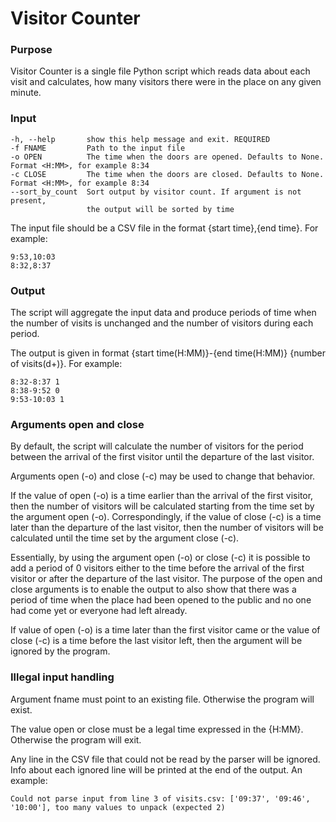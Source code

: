 # Visitor Counter

### Purpose

Visitor Counter is a single file Python script which reads data about each visit and calculates, how many visitors there were in the place on any given minute.

### Input

    -h, --help       show this help message and exit. REQUIRED
    -f FNAME         Path to the input file
    -o OPEN          The time when the doors are opened. Defaults to None. Format <H:MM>, for example 8:34
    -c CLOSE         The time when the doors are closed. Defaults to None. Format <H:MM>, for example 8:34
    --sort_by_count  Sort output by visitor count. If argument is not present,
                     the output will be sorted by time

The input file should be a CSV file in the format {start time},{end time}. For example: 
    
    9:53,10:03
    8:32,8:37
    
### Output

The script will aggregate the input data and produce periods of time when the number of visits is unchanged and the number of visitors during each period.

The output is given in format {start time(H:MM)}-{end time(H:MM)} {number of visits(d+)}. For example:
   
    8:32-8:37 1
    8:38-9:52 0
    9:53-10:03 1
    
### Arguments open and close
 
By default, the script will calculate the number of visitors for the period between the arrival of the first visitor until the departure of the last visitor. 

Arguments open (-o) and close (-c) may be used to change that behavior. 

If the value of open (-o) is a time earlier than the arrival of the first visitor, then the number of visitors will be calculated starting from the time set by the argument open (-o). Correspondingly, if the value of close (-c) is a time later than the departure of the last visitor, then the number of visitors will be calculated until the time set by the argument close (-c). 

Essentially, by using the argument open (-o) or close (-c) it is possible to add a period of 0 visitors either to the time before the arrival of the first visitor or after the departure of the last visitor. The purpose of the open and close arguments is to enable the output to also show that there was a period of time when the place had been opened to the public and no one had come yet or everyone had left already.

If value of open (-o) is a time later than the first visitor came or the value of close (-c) is a time before the last visitor left, then the argument will be ignored by the program.
    
### Illegal input handling

Argument fname must point to an existing file. Otherwise the program will exist.

The value open or close must be a legal time expressed in the {H:MM}. Otherwise the program will exit.

Any line in the CSV file that could not be read by the parser will be ignored. Info about each ignored line will be printed at the end of the output. An example:

    Could not parse input from line 3 of visits.csv: ['09:37', '09:46', '10:00'], too many values to unpack (expected 2)
    

